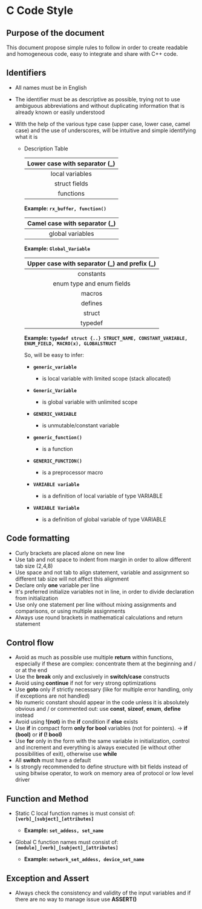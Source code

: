 # C Code Style


## Purpose of the document


This document propose simple rules to follow in order to create readable and homogeneous code, easy to integrate and share with C++ code.


## Identifiers

- All names must be in English
- The identifier must be as descriptive as possible, trying not to use ambiguous abbreviations and without duplicating information that is already known or easily understood
- With the help of the various type case (upper case, lower case, camel case) and the use of underscores, will be intuitive and simple identifying what it is

	* Description Table

		| Lower case with separator (\_) |
		|:------------------------------:|
		| local variables                |
		| struct fields                  |
		| functions                      |
		
		**Example: `rx_buffer, function()`**
		
	
		| Camel case with separator (\_) |
		|:------------------------------:|
		| global variables               |
		
		**Example: `Global_Variable`**
		
	
		| Upper case with separator (\_) and prefix (\_) |
		|:----------------------------------------------:|
		| constants                                      |
		| enum type and enum fields                      |
		| macros                                         |
		| defines                                        |
		| struct                                         |
		| typedef                                        |
		
		**Example: `typedef struct {..} STRUCT_NAME, CONSTANT_VARIABLE, ENUM_FIELD, MACRO(x), GLOBALSTRUCT`**
		
		So, will be easy to infer:
		
		- **`generic_variable`**
			+ is local variable with limited scope (stack allocated)
			
		- **`Generic_Variable`** 
			+ is global variable with unlimited scope
		
		- **`GENERIC_VARIABLE`** 
			+ is unmutable/constant variable
			
		- **`generic_function()`** 
			+ is a function
			
		- **`GENERIC_FUNCTION()`** 
			+ is a preprocessor macro 
			
		- **`VARIABLE variable`**
			+ is a definition of local variable of type VARIABLE

		- **`VARIABLE Variable`**
			+ is a definition of global variable of type VARIABLE
			
## Code formatting

- Curly brackets are placed alone on new line
- Use tab and not space to indent from margin in order to allow different tab size (2,4,8)
- Use space and not tab to align statement, variable and assignment so different tab size will not affect this alignment
- Declare only **one** variable per line
- It's preferred initialize variables not in line, in order to divide declaration from initialization
- Use only one statement per line without mixing assignments and comparisons, or using multiple assignments 
- Always use round brackets in mathematical calculations and return statement

## Control flow

- Avoid as much as possible use multiple **return** within functions, especially if these are complex: concentrate them at the beginning and / or at the end
- Use the **break** only and exclusively in **switch/case** constructs
- Avoid using **continue** if not for very strong optimizations
- Use **goto** only if strictly necessary (like for multiple error handling, only if exceptions are not handled)
- No numeric constant should appear in the code unless it is absolutely obvious and / or commented out: use **const**, **sizeof**, **enum**, **define** instead
- Avoid using **!(not)** in the **if** condition if **else** exists
- Use **if** in compact form **only for bool** variables (not for pointers). → **if (bool)** or **if (! bool)**
- Use **for** only in the form with the same variable in initialization, control and increment and everything is always executed (ie without other possibilities of exit), otherwise use **while**
- All **switch** must have a default
- Is strongly recommended to define structure with bit fields instead of using bitwise operator, to work on memory area of protocol or low level driver

## Function and Method

- Static C local function names is must consist of: **`[verb]_[subject]_[attributes]`**
	+ **Example: `set_addess, set_name`**
	
- Global C function names must consist of: **`[module]_[verb]_[subject]_[attributes]`**
	+ **Example: `network_set_addess, device_set_name`**

## Exception and Assert

- Always check the consistency and validity of the input variables and if there are no way to manage issue use **ASSERT()**




		
		

